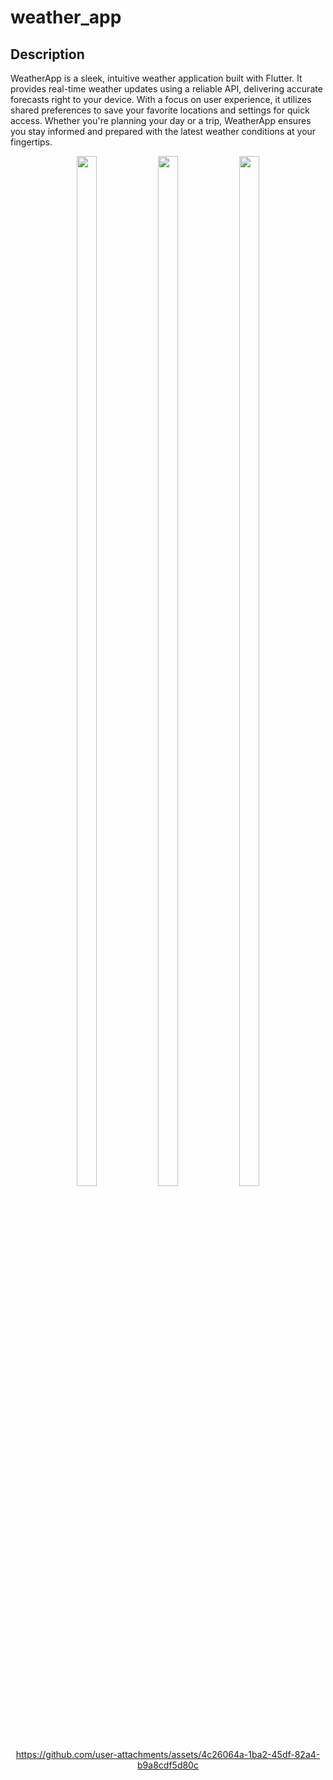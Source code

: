 # weather_app

## Description

WeatherApp is a sleek, intuitive weather application built with Flutter. It provides real-time weather updates using a reliable API, delivering accurate forecasts right to your device. With a focus on user experience, it utilizes shared preferences to save your favorite locations and settings for quick access. Whether you're planning your day or a trip, WeatherApp ensures you stay informed and prepared with the latest weather conditions at your fingertips.


<div align="center">
<img src="https://github.com/user-attachments/assets/d989df90-1191-42f3-b389-de5733ba1837" height=65% width="25%">
<img src="https://github.com/user-attachments/assets/58b76a85-9ad6-4ab9-867a-274ea9127bc8" height=65% width="25%">
<img src="https://github.com/user-attachments/assets/f2fc31ba-1dba-46a4-b7bf-b4f9a4a56f80" height=65% width="25%">

https://github.com/user-attachments/assets/4c26064a-1ba2-45df-82a4-b9a8cdf5d80c

</div>
